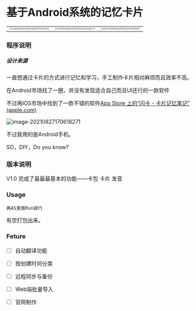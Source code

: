# 基于Android系统的记忆卡片







|                                                              |                                                              |                                                              |
| ------------------------------------------------------------ | ------------------------------------------------------------ | ------------------------------------------------------------ |
| <img src="https://i.loli.net/2021/08/27/IZN9x7deSfwlFhD.jpg" alt="cecb9a580364a655ed8397f24a7acf8" style="zoom:33%;" /> | <img src="https://i.loli.net/2021/08/27/gtaM5oy3EdkmDpb.jpg" alt="c4c483e40bb36d4f6156a182e3a027e" style="zoom:33%;" /> | <img src="https://i.loli.net/2021/08/27/CjNEK7tFeiT3nwJ.jpg" alt="5fb104168ebb1b8f4e35041ff8fe2e0" style="zoom:33%;" /> |



### 程序说明

##### 设计来源

一直想通过卡片的方式进行记忆和学习，手工制作卡片相对麻烦而且效率不高。

在Android市场找了一圈，并没有发现适合自己而且UI还行的一款软件

不过再IOS市场中找到了一款不错的软件[‎App Store 上的“闪卡 - 卡片记忆笔记” (apple.com)](https://apps.apple.com/cn/app/id1515687192#?platform=ipad)



![image-20210827170618271](https://i.loli.net/2021/08/27/r89xXMuEG7KkhJl.png)

不过我用的是Android手机。

SO，DIY，Do you know?

### 版本说明

V1.0 完成了最最最基本的功能——卡包 卡片 发音 



### Usage

`再AS里面Run就行`

有空打包出来。



### Feture

* [ ] 自动翻译功能
* [ ] 按创建时间分类
* [ ] 远程同步与备份
* [ ] Web端批量导入
* [ ] 官网制作

